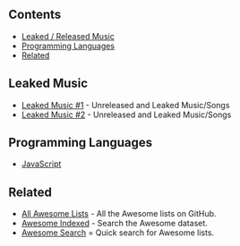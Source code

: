 ## Contents

- [Leaked / Released Music](#leaked-music)
- [Programming Languages](#programming-languages)
- [Related](#related)

## Leaked Music

- [Leaked Music #1](https://drive.google.com/drive/folders/11nKsmxjLQcmV8SKRacmNCcoQnUqorEbt) - Unreleased and Leaked Music/Songs
- [Leaked Music #2](https://mega.nz/folder/wVpDTIJL#seYSiiwxQQ6-hrzlZS3TAA) - Unreleased and Leaked Music/Songs

## Programming Languages

- [JavaScript](https://github.com/sorrycc/awesome-javascript#readme)

## Related

- [All Awesome Lists](https://github.com/topics/awesome) - All the Awesome lists on GitHub.
- [Awesome Indexed](https://awesome-indexed.mathew-davies.co.uk/) - Search the Awesome dataset.
- [Awesome Search](https://awesomelists.top/) = Quick search for Awesome lists.
